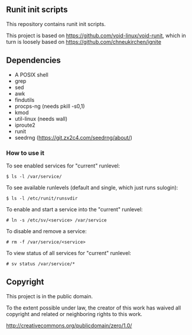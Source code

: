 ## Runit init scripts

This repository contains runit init scripts.

This project is based on https://github.com/void-linux/void-runit, which in turn
is loosely based on https://github.com/chneukirchen/ignite

## Dependencies

- A POSIX shell
- grep
- sed
- awk
- findutils
- procps-ng (needs pkill -s0,1)
- kmod
- util-linux (needs wall)
- iproute2
- runit
- seedrng (https://git.zx2c4.com/seedrng/about/)

### How to use it

To see enabled services for "current" runlevel:

    $ ls -l /var/service/

To see available runlevels (default and single, which just runs sulogin):

    $ ls -l /etc/runit/runsvdir

To enable and start a service into the "current" runlevel:

    # ln -s /etc/sv/<service> /var/service

To disable and remove a service:

    # rm -f /var/service/<service>

To view status of all services for "current" runlevel:

    # sv status /var/service/*
    
## Copyright

This project is in the public domain.

To the extent possible under law, the creator of this work has waived
all copyright and related or neighboring rights to this work.

http://creativecommons.org/publicdomain/zero/1.0/
